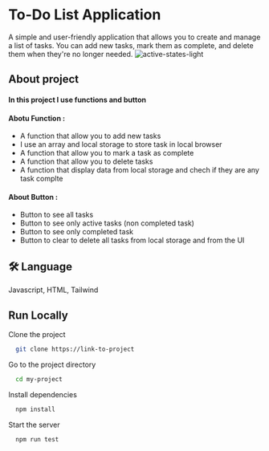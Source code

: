 # To-Do List Application
A simple and user-friendly application that allows you to create and manage a list of tasks. 
You can add new tasks, mark them as complete, and delete them when they're no longer needed.
![active-states-light](https://user-images.githubusercontent.com/96472794/214078505-98f2a850-5067-482d-82d5-c5785acb1b97.jpg)


## About project
#### In this project I use functions and button
#### Abotu Function : 
- A function that allow you to add new tasks
- I use an array and local storage to store task in local browser
- A function that allow you to mark  a task as complete
- A function that allow you to delete tasks
- A function that display  data from local storage and chech if they are any task complte
 #### About Button :
- Button to see all tasks
- Button to see only active tasks (non completed task)
- Button to see only completed task
- Button to clear to delete all tasks from local storage and from the UI




## 🛠 Language

Javascript, HTML, Tailwind

## Run Locally

Clone the project

```bash
  git clone https://link-to-project
```

Go to the project directory

```bash
  cd my-project
```

Install dependencies

```bash
  npm install
```

Start the server

```bash
  npm run test
```
